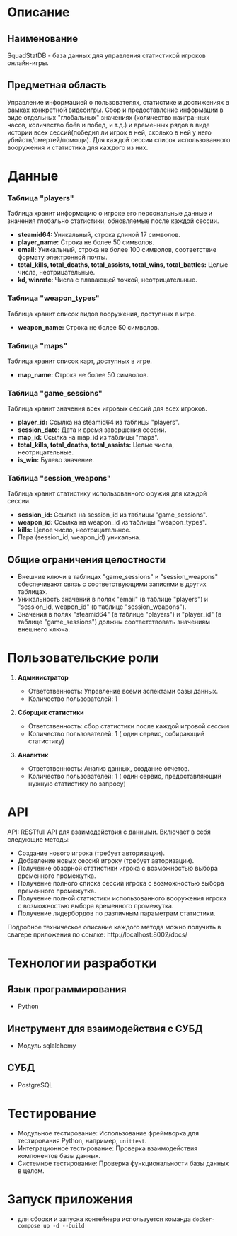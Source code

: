 # Описание
## Наименование
SquadStatDB - база данных для управления статистикой игроков онлайн-игры.

## Предметная область

Управление информацией о пользователях, статистике и достижениях в рамках конкретной видеоигры. Сбор и предоставление информации в виде отдельных "глобальных" значениях (количество наигранных часов, количество боёв и побед, и т.д.) и временных рядов в виде истории всех сессий(победил ли игрок в ней, сколько в ней у него убийств/смертей/помощи). Для каждой сессии список использованного вооружения и статистика для каждого из них. 

# Данные

### Таблица "players"

Таблица хранит  информацию о игроке его персональные данные и значения глобально статистики, обновляемые после каждой сессии.

- **steamid64:** Уникальный, строка длиной 17 символов.
- **player_name:** Строка не более 50 символов.
- **email:** Уникальный, строка не более 100 символов, соответствие формату электронной почты.
- **total_kills, total_deaths, total_assists, total_wins, total_battles:** Целые числа, неотрицательные.
- **kd, winrate**: Числа с плавающей точкой, неотрицательные.

### Таблица "weapon_types"

Таблица хранит список видов вооружения, доступных в игре.

- **weapon_name:** Строка не более 50 символов.

### Таблица "maps"

Таблица хранит список карт, доступных в игре.

- **map_name:** Строка не более 50 символов.

### Таблица "game_sessions"

Таблица хранит значения всех игровых сессий для всех игроков. 

- **player_id:** Ссылка на steamid64 из таблицы "players".
- **session_date**: Дата и время завершения сессии.
- **map_id:** Ссылка на map_id из таблицы "maps".
- **total_kills, total_deaths, total_assists:** Целые числа, неотрицательные.
- **is_win:** Булево значение.

### Таблица "session_weapons"

Таблица хранит статистику использованного оружия для каждой сессии.

- **session_id:** Ссылка на session_id из таблицы "game_sessions".
- **weapon_id:** Ссылка на weapon_id из таблицы "weapon_types".
- **kills:** Целое число, неотрицательное.
- Пара (session_id, weapon_id) уникальна.

## Общие ограничения целостности
- Внешние ключи в таблицах "game_sessions" и "session_weapons" обеспечивают связь с соответствующими записями в других таблицах.
- Уникальность значений в полях "email" (в таблице "players") и "session_id, weapon_id" (в таблице "session_weapons").
- Значения в полях "steamid64" (в таблице "players") и "player_id" (в таблице "game_sessions") должны соответствовать значениям внешнего ключа.

# Пользовательские роли

1. **Администратор**
   - Ответственность: Управление всеми аспектами базы данных.
   - Количество пользователей: 1

2. **Сборщик статистики**
   - Ответственность:  сбор статистики после каждой игровой сессии
   - Количество пользователей: 1 ( один сервис, собирающий статистику)

3. **Аналитик**
   - Ответственность: Анализ данных, создание отчетов.
   - Количество пользователей: 1 ( один сервис, предоставляющий нужную статистику по запросу)

# API 
API: RESTfull API для взаимодействия с данными.
Включает в себя следующие методы:
- Создание нового игрока (требует авторизации).
- Добавление новых сессий игроку (требует авторизации).
- Получение обзорной статистики игрока с возможностью выбора временного промежутка.
- Получение полного списка сессий игрока с возможностью выбора временного промежутка.
- Получение полной статистики использованного вооружения игрока с возможностью выбора временного промежутка.
- Получение лидербордов по различным параметрам статистики.

Подробное техническое описание каждого метода можно получить в свагере приложения по ссылке: http://localhost:8002/docs/

# Технологии разработки
## Язык программирования
- Python

## Инструмент для взаимодействия с СУБД
- Модуль sqlalchemy 

## СУБД
- PostgreSQL

# Тестирование
- Модульное тестирование: Использование фреймворка для тестирования Python, например, `unittest`.
- Интеграционное тестирование: Проверка взаимодействия компонентов базы данных.
- Системное тестирование: Проверка функциональности базы данных в целом.

# Запуск приложения
- для сборки и запуска контейнера используется команда ```docker-compose up -d --build```